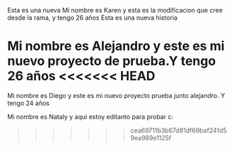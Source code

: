 Esta es una nueva 
Mi nombre es Karen y esta es la modificacion que cree desde la rama, y tengo 26 años 
Esta es una nueva historia

Mi nombre es Alejandro y este es mi nuevo proyecto de prueba.Y tengo 26 años
<<<<<<< HEAD
=======

Mi nombre es Diego y este es mi nuevo proyecto prueba junto alejandro. Y tengo 24 años

Mi nombre es Nataly y aqui estoy editanto para probar c:
>>>>>>> cea69711b3b67d81df69baf241d59ea989e1125f

